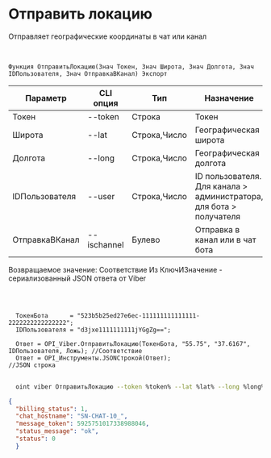 ﻿---
sidebar_position: 5
---

# Отправить локацию
 Отправляет географические координаты в чат или канал


<br/>


`Функция ОтправитьЛокацию(Знач Токен, Знач Широта, Знач Долгота, Знач IDПользователя, Знач ОтправкаВКанал) Экспорт`

  | Параметр | CLI опция | Тип | Назначение |
  |-|-|-|-|
  | Токен | --token | Строка | Токен |
  | Широта | --lat | Строка,Число | Географическая широта |
  | Долгота | --long | Строка,Число | Географическая долгота |
  | IDПользователя | --user | Строка,Число | ID пользователя. Для канала > администратора, для бота > получателя |
  | ОтправкаВКанал | --ischannel | Булево | Отправка в канал или в чат бота |

  
  Возвращаемое значение:   Соответствие Из КлючИЗначение - сериализованный JSON ответа от Viber

<br/>




```bsl title="Пример кода"
  
  ТокенБота      = "523b5b25ed27e6ec-111111111111111-2222222222222222";
  IDПользователя = "d3jxe1111111111jYGgZg==";
  
  Ответ = OPI_Viber.ОтправитьЛокацию(ТокенБота, "55.75", "37.6167", IDПользователя, Ложь); //Соответствие
  Ответ = OPI_Инструменты.JSONСтрокой(Ответ);                                              //JSON строка
```
	


```sh title="Пример команды CLI"
    
  oint viber ОтправитьЛокацию --token %token% --lat %lat% --long %long% --user "d3jxe1111111111jYGgZg" --ischannel %ischannel%

```

```json title="Результат"
{
  "billing_status": 1,
  "chat_hostname": "SN-CHAT-10_",
  "message_token": 5925751017338988046,
  "status_message": "ok",
  "status": 0
  }
```
